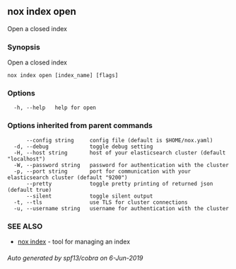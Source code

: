 ## nox index open

Open a closed index

### Synopsis

Open a closed index

```
nox index open [index_name] [flags]
```

### Options

```
  -h, --help   help for open
```

### Options inherited from parent commands

```
      --config string     config file (default is $HOME/nox.yaml)
  -d, --debug             toggle debug setting
  -H, --host string       host of your elasticsearch cluster (default "localhost")
  -W, --password string   password for authentication with the cluster
  -p, --port string       port for communication with your elasticsearch cluster (default "9200")
      --pretty            toggle pretty printing of returned json (default true)
      --silent            toggle silent output
  -t, --tls               use TLS for cluster connections
  -u, --username string   username for authentication with the cluster
```

### SEE ALSO

* [nox index](nox_index.md)	 - tool for managing an index

###### Auto generated by spf13/cobra on 6-Jun-2019
